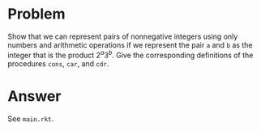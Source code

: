 # Problem

Show that we can represent pairs of nonnegative integers using only numbers and arithmetic operations if we represent the pair `a` and `b` as the integer that is the product $2^a3^b$. Give the corresponding definitions of the procedures `cons`, `car`, and `cdr`.

# Answer

See `main.rkt`.
